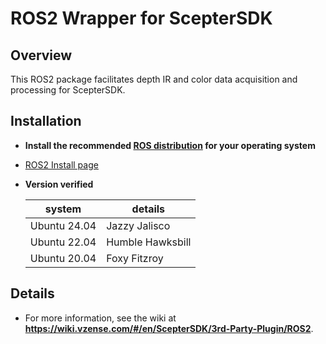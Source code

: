 
# ROS2 Wrapper for ScepterSDK

## Overview
This ROS2 package facilitates depth IR and color data acquisition and processing for ScepterSDK.

## Installation

- **Install the recommended [ROS distribution](http://wiki.ros.org/Distributions) for your operating system**
  
- [ROS2 Install page](http://docs.ros.org/en/rolling/Installation.html)
  
- **Version verified**

  |system|details|
  |---|---|
  | Ubuntu 24.04 | Jazzy Jalisco    |
  | Ubuntu 22.04 | Humble Hawksbill |
  | Ubuntu 20.04 | Foxy Fitzroy     |

## Details

- For more information, see the wiki at **https://wiki.vzense.com/#/en/ScepterSDK/3rd-Party-Plugin/ROS2**.

